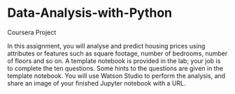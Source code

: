 # Data-Analysis-with-Python
Coursera Project

In this assignment, you will analyse and predict housing prices using attributes or features such as square footage, number of bedrooms, number of floors and so on. A template notebook is provided in the lab; your job is to complete the ten questions. Some hints to the questions are given in the template notebook. You will use Watson Studio to perform the analysis, and share  an image of your finished Jupyter notebook with a URL.
